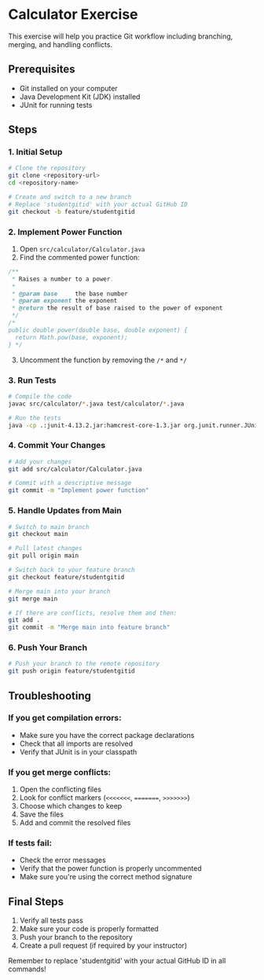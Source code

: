# Calculator Exercise

This exercise will help you practice Git workflow including branching, merging, and handling conflicts.

## Prerequisites
- Git installed on your computer
- Java Development Kit (JDK) installed
- JUnit for running tests

## Steps

### 1. Initial Setup
```bash
# Clone the repository
git clone <repository-url>
cd <repository-name>

# Create and switch to a new branch
# Replace 'studentgitid' with your actual GitHub ID
git checkout -b feature/studentgitid
```

### 2. Implement Power Function
1. Open `src/calculator/Calculator.java`
2. Find the commented power function:
```java
/**
 * Raises a number to a power.
 *
 * @param base     the base number
 * @param exponent the exponent
 * @return the result of base raised to the power of exponent
 */
/* 
public double power(double base, double exponent) {
  return Math.pow(base, exponent);
} */
```
3. Uncomment the function by removing the `/*` and `*/`

### 3. Run Tests
```bash
# Compile the code
javac src/calculator/*.java test/calculator/*.java

# Run the tests
java -cp .:junit-4.13.2.jar:hamcrest-core-1.3.jar org.junit.runner.JUnitCore calculator.CalculatorTest
```

### 4. Commit Your Changes
```bash
# Add your changes
git add src/calculator/Calculator.java

# Commit with a descriptive message
git commit -m "Implement power function"
```

### 5. Handle Updates from Main
```bash
# Switch to main branch
git checkout main

# Pull latest changes
git pull origin main

# Switch back to your feature branch
git checkout feature/studentgitid

# Merge main into your branch
git merge main

# If there are conflicts, resolve them and then:
git add .
git commit -m "Merge main into feature branch"
```

### 6. Push Your Branch
```bash
# Push your branch to the remote repository
git push origin feature/studentgitid
```

## Troubleshooting

### If you get compilation errors:
- Make sure you have the correct package declarations
- Check that all imports are resolved
- Verify that JUnit is in your classpath

### If you get merge conflicts:
1. Open the conflicting files
2. Look for conflict markers (`<<<<<<<`, `=======`, `>>>>>>>`)
3. Choose which changes to keep
4. Save the files
5. Add and commit the resolved files

### If tests fail:
- Check the error messages
- Verify that the power function is properly uncommented
- Make sure you're using the correct method signature

## Final Steps
1. Verify all tests pass
2. Make sure your code is properly formatted
3. Push your branch to the repository
4. Create a pull request (if required by your instructor)

Remember to replace 'studentgitid' with your actual GitHub ID in all commands! 
